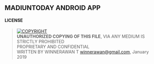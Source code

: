 ## MADIUNTODAY ANDROID APP
#### LICENSE
> [![COPYRIGHT](https://img.shields.io/badge/%C2%A9%202019,%20WINNERAWAN%20T-ALL%20RIGHTS%20RESERVED-green.svg)](mailto:winnerawan@gmail.com) <br />
**UNAUTHORIZED COPYING OF THIS FILE**, VIA ANY MEDIUM IS STRICTLY PROHIBITED<br />
PROPRIETARY AND CONFIDENTIAL<br />
WRITTEN BY WINNERAWAN T <winnerawan@gmail.com>, January 2019<br />
 
[]()
